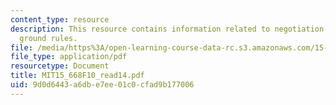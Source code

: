 ```yaml
---
content_type: resource
description: This resource contains information related to negotiation simulation
  ground rules.
file: /media/https%3A/open-learning-course-data-rc.s3.amazonaws.com/15-668-people-and-organizations-fall-2010/9d0d6443a6dbe7ee01c0cfad9b177006_MIT15_668F10_read14.pdf
file_type: application/pdf
resourcetype: Document
title: MIT15_668F10_read14.pdf
uid: 9d0d6443-a6db-e7ee-01c0-cfad9b177006
---
```

